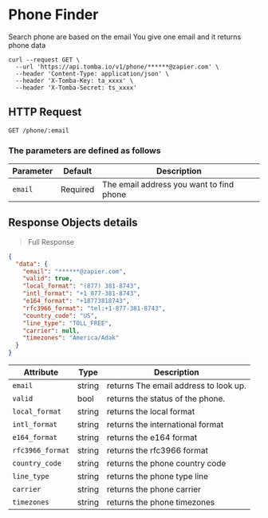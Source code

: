 # Phone Finder

Search phone are based on the email
You give one email and it returns phone data

```shell
curl --request GET \
  --url 'https://api.tomba.io/v1/phone/******@zapier.com' \
  --header 'Content-Type: application/json' \
  --header 'X-Tomba-Key: ta_xxxx' \
  --header 'X-Tomba-Secret: ts_xxxx'
```

## HTTP Request

`GET /phone/:email`

### The parameters are defined as follows

| Parameter | Default  | Description                              |
| --------- | -------- | ---------------------------------------- |
| `email`   | Required | The email address you want to find phone |

## Response Objects details

> Full Response

```json
{
  "data": {
    "email": "******@zapier.com",
    "valid": true,
    "local_format": "(877) 381-8743",
    "intl_format": "+1 877-381-8743",
    "e164_format": "+18773818743",
    "rfc3966_format": "tel:+1-877-381-8743",
    "country_code": "US",
    "line_type": "TOLL_FREE",
    "carrier": null,
    "timezones": "America/Adak"
  }
}
```

| Attribute        | Type   | Description                           |
| ---------------- | ------ | ------------------------------------- |
| `email`          | string | returns The email address to look up. |
| `valid`          | bool   | returns the status of the phone.      |
| `local_format`   | string | returns the local format              |
| `intl_format`    | string | returns the international format      |
| `e164_format`    | string | returns the e164 format               |
| `rfc3966_format` | string | returns the rfc3966 format            |
| `country_code`   | string | returns the phone country code        |
| `line_type`      | string | returns the phone type line           |
| `carrier`        | string | returns the phone carrier             |
| `timezones`      | string | returns the phone timezones           |
